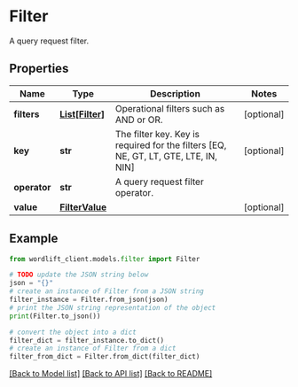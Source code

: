 # Filter

A query request filter.

## Properties

Name | Type | Description | Notes
------------ | ------------- | ------------- | -------------
**filters** | [**List[Filter]**](Filter.md) | Operational filters such as AND or OR. | [optional] 
**key** | **str** | The filter key. Key is required for the filters [EQ, NE, GT, LT, GTE, LTE, IN, NIN] | [optional] 
**operator** | **str** | A query request filter operator. | 
**value** | [**FilterValue**](FilterValue.md) |  | [optional] 

## Example

```python
from wordlift_client.models.filter import Filter

# TODO update the JSON string below
json = "{}"
# create an instance of Filter from a JSON string
filter_instance = Filter.from_json(json)
# print the JSON string representation of the object
print(Filter.to_json())

# convert the object into a dict
filter_dict = filter_instance.to_dict()
# create an instance of Filter from a dict
filter_from_dict = Filter.from_dict(filter_dict)
```
[[Back to Model list]](../README.md#documentation-for-models) [[Back to API list]](../README.md#documentation-for-api-endpoints) [[Back to README]](../README.md)


